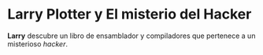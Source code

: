 # Larry Plotter y El misterio del Hacker

**Larry** descubre un libro de ensamblador y compiladores que pertenece a un misterioso *hacker*.
